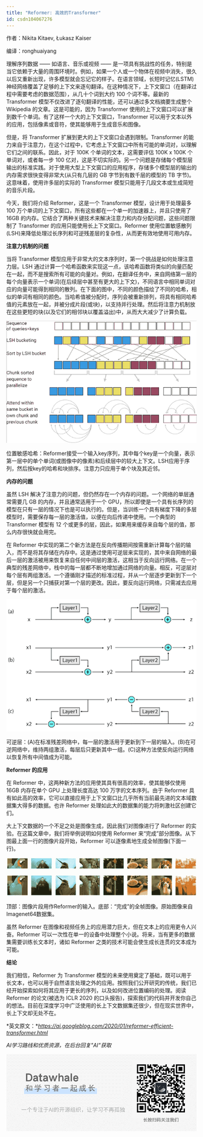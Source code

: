 ```yaml
---
title: "Reformer: 高效的Transformer"
id: csdn104067276
---
```


作者：Nikita Kitaev, Łukasz Kaiser

编译：ronghuaiyang

理解序列数据 —— 如语言、音乐或视频 —— 是一项具有挑战性的任务，特别是当它依赖于大量的周围环境时。例如，如果一个人或一个物体在视频中消失，很久以后又重新出现，许多模型就会忘记它的样子。在语言领域，长短时记忆(LSTM)神经网络覆盖了足够的上下文来逐句翻译。在这种情况下，上下文窗口（在翻译过程中需要考虑的数据范围），从几十个词到大约 100 个词不等。最新的 Transformer 模型不仅改进了逐句翻译的性能，还可以通过多文档摘要生成整个 Wikipedia 的文章。这是可能的，因为 Transformer 使用的上下文窗口可以扩展到数千个单词。有了这样一个大的上下文窗口，Transformer 可以用于文本以外的应用，包括像素或音符，使其能够用于生成音乐和图像。

但是，将 Transformer 扩展到更大的上下文窗口会遇到限制。Transformer 的能力来自于注意力，在这个过程中，它考虑上下文窗口中所有可能的单词对，以理解它们之间的联系。因此，对于 100K 个单词的文本，这需要评估 100K x 100K 个单词对，或者每一步 100 亿对，这是不切实际的。另一个问题是存储每个模型层输出的标准实践。对于使用大型上下文窗口的应用程序，存储多个模型层的输出的内存需求很快变得非常大(从只有几层的 GB 字节到有数千层的模型的 TB 字节)。这意味着，使用许多层的实际的 Transformer 模型只能用于几段文本或生成简短的音乐片段。

今天，我们将介绍 Reformer，这是一个 Transformer 模型，设计用于处理最多 100 万个单词的上下文窗口，所有这些都在一个单一的加速器上，并且只使用了 16GB 的内存。它结合了两种关键技术来解决注意力和内存分配问题，这些问题限制了 Transformer 的应用只能使用长上下文窗口。Reformer 使用位置敏感散列(LSH)来降低处理过长序列和可逆残差层的复杂性，从而更有效地使用可用内存。

**注意力机制的问题**

当将 Transformer 模型应用于非常大的文本序列时，第一个挑战是如何处理注意力层。LSH 通过计算一个哈希函数来实现这一点，该哈希函数将类似的向量匹配在一起，而不是搜索所有可能的向量对。例如，在翻译任务中，来自网络第一层的每个向量表示一个单词(在后续层中甚至有更大的上下文)，不同语言中相同单词对应的向量可能得到相同的散列。在下面的图中，不同的颜色描绘了不同的哈希，相似的单词有相同的颜色。当哈希值被分配时，序列会被重新排列，将具有相同哈希值的元素放在一起，并被分成片段(或块)，以支持并行处理。然后将注意力机制放在这些更短的块(以及它们的相邻块以覆盖溢出)中，从而大大减少了计算负载。

![](../img/38c85bafae770b1cb5444acc714a31e9.png)

位置敏感哈希：Reformer接受一个输入key序列，其中每个key是一个向量，表示第一层中的单个单词(或图像中的像素)和后续层中的较大上下文。LSH应用于序列，然后按key的哈希和块排序。注意力只应用于单个块及其近邻。

**内存的问题**

虽然 LSH 解决了注意力的问题，但仍然存在一个内存的问题。一个网络的单层通常需要几 GB 的内存，并且通常适用于一个 GPU，所以即使是一个具有长序列的模型在只有一层的情况下也是可以执行的。但是，当训练一个具有梯度下降的多层模型时，需要保存每一层的激活值，以便在向后传递中使用。一个典型的 Transformer 模型有 12 个或更多的层，因此，如果用来缓存来自每个层的值，那么内存很快就会用完。

在 Reformer 中实现的第二个新方法是在反向传播期间按需重新计算每个层的输入，而不是将其存储在内存中。这是通过使用可逆层来实现的，其中来自网络的最后一层的激活被用来恢复来自任何中间层的激活，这相当于反向运行网络。在一个典型的残差网络中，栈中的每一层都不断地增加通过网络的向量。相反，可逆层对每个层有两组激活。一个遵循刚才描述的标准过程，并从一个层逐步更新到下一个层，但是另一个只捕获对第一个层的更改。因此，要反向运行网络，只需减去应用于每个层的激活。

![](../img/e94f4497a748029f9e508552c35ce174.png)

可逆层：(A)在标准残差网络中，每一层的激活用于更新到下一层的输入。(B)在可逆网络中，维持两组激活，每层后只更新其中一组。(C)这种方法使反向运行网络以恢复所有中间值成为可能。

**Reformer 的应用**

在 Reformer 中，这两种新方法的应用使其具有很高的效率，使其能够仅使用 16GB 内存在单个 GPU 上处理长度高达 100 万字的文本序列。由于 Reformer 具有如此高的效率，它可以直接应用于上下文窗口比几乎所有当前最先进的文本域数据集大得多的数据。也许 Reformer 处理如此大的数据集的能力将刺激社区创建它们。

大上下文数据的一个不足之处是图像生成，因此我们对图像进行了 Reformer 的实验。在这篇文章中，我们将举例说明如何使用 Reformer 来“完成”部分图像。从下图最上面一行的图像片段开始，Reformer 可以逐像素地生成全帧图像(下面一行)。

![](../img/ce5b581b64dea3a807db39bce22831a8.png)

顶部：图像片段用作Reformer的输入。底部：“完成”的全帧图像。原始图像来自Imagenet64数据集。

虽然 Reformer 在图像和视频任务上的应用潜力巨大，但在文本上的应用更令人兴奋。Reformer 可以一次性在单一的设备中处理整个小说。将来，当有更多的数据集需要训练长文本时，诸如 Reformer 之类的技术可能会使生成长连贯的文本成为可能。

**结论**

我们相信，Reformer 为 Transformer 模型的未来使用奠定了基础，既可以用于长文本，也可以用于自然语言处理之外的应用。按照我们公开研究的传统，我们已经开始探索如何将其应用于更长的序列，以及如何改进位置编码的处理。阅读 Reformer 的论文(被选为 ICLR 2020 的口头报告)，探索我们的代码并开发你自己的想法。目前在深度学习中广泛使用的长上下文数据集还很少，但在现实世界中，长上下文却无处不在。

*英文原文：**https://ai.googleblog.com/2020/01/reformer-efficient-transformer.html*

*AI学习路线和优质资源，在后台回复"AI"获取*

![](../img/ac1260bd6d55ebcd4401293b8b1ef5ff.png)